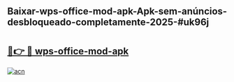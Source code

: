 ## Baixar-wps-office-mod-apk-Apk-sem-anúncios-desbloqueado-completamente-2025-#uk96j

# <h2><a href="https://ainizakaria.my?title=wps-office-mod-apk&ref=22M">🔗👉 🔴 wps-office-mod-apk</a></h2>

[![acn](https://github.com/user-attachments/assets/0f9c940e-d8b0-45ae-aac7-cd30a18b3e1c)](https://ainizakaria.my?title=wps-office-mod-apk&ref=22M)

